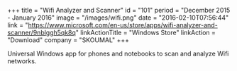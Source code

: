 +++
title = "Wifi Analyzer and Scanner"
id = "101"
period = "December 2015 - January 2016"
image = "/images/wifi.png"
date = "2016-02-10T07:56:44"
link = "https://www.microsoft.com/en-us/store/apps/wifi-analyzer-and-scanner/9nblggh5qk8q"
linkActionTitle = "Windows Store"
linkAction = "Download"
company = "SKOUMAL"
+++

Universal Windows app for phones and notebooks to scan and analyze Wifi networks. 
